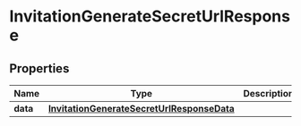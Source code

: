 

# InvitationGenerateSecretUrlResponse


## Properties

| Name | Type | Description | Notes |
|------------ | ------------- | ------------- | -------------|
|**data** | [**InvitationGenerateSecretUrlResponseData**](InvitationGenerateSecretUrlResponseData.md) |  |  [optional] |



